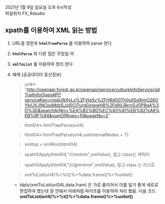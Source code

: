 2021년 1월 9일 일요일 오후 6시작성  
파일위치 FX_Rstudio

## xpath를 이용하여 XML 읽는 방법   


1. URL을 정한후 **`htmlTreeParse`** 를 이용하여 parse 한다  
2. **`htmlParse`** 와 다른 점은 무었일 까  
3. **`xmlToList`** 를 이용하여 정리 한다 
4. 예제 (공공데이터 등산정보) 

	> url4<-"http://openapi.forest.go.kr/openapi/service/cultureInfoService/gdTrailInfoOpenAPI?serviceKey=rnqqUlk9yLx%2FVIeSv%2FHRdO0Th0ulISq9imO26OYkiUXJINCpsMdzSJol0CI7urgGziwwH8%2Fd9iLRkrn5JOP8qA%3D%3D&searchArNm=%EA%B2%BD%EC%83%81%EB%82%A8%EB%8F%84&numOfRows=10&pageNo=2"
        
	> html04<-htmlTreeParse(url4)
  
	> html04<-htmlTreeParse(url4,useInternalNodes = T)
 
	> xmltop = xmlRoot(html04)

	> xpathSApply(html04,"///mntnm",xmlValue), 참고 class는 캐릭터   
  
	> xpathSApply(html04,"///@mntnm",xmlValue), 참고 class 는 리스트  
  
	> xmlToList(url4)%>%t()%>%data.frame()%>%unlist()

	-    ldply(xmlToList(url04),data.fram) 은 가로 줄이어서 이를 일기 좋게 세로로 편집하여 했는데 잘 안돼서 아래처럼
   파이프를 이용하여 처리 했음. 다음 코드 **xmlToList(url4)%>%t()%>%data.frame()%>%unlist()** 

